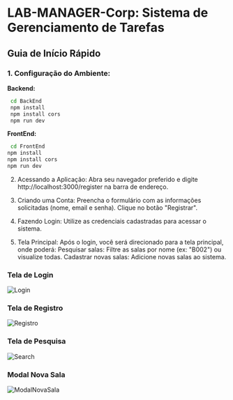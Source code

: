 # LAB-MANAGER-Corp: Sistema de Gerenciamento de Tarefas

## **Guia de Início Rápido**

### **1. Configuração do Ambiente:**

**Backend:**
 ```bash
  cd BackEnd
  npm install
  npm install cors
  npm run dev
```
**FrontEnd:**
```bash
 cd FrontEnd
npm install
npm install cors
npm run dev
```

2. Acessando a Aplicação:
Abra seu navegador preferido e digite http://localhost:3000/register na barra de endereço.

3. Criando uma Conta:
Preencha o formulário com as informações solicitadas (nome, email e senha).
Clique no botão "Registrar".

5. Fazendo Login:
Utilize as credenciais cadastradas para acessar o sistema.

6. Tela Principal:
Após o login, você será direcionado para a tela principal, onde poderá:
Pesquisar salas: Filtre as salas por nome (ex: "B002") ou visualize todas.
Cadastrar novas salas: Adicione novas salas ao sistema.

### Tela de Login
![Login](https://github.com/user-attachments/assets/f5347594-707e-48e7-82f2-f23c1d2fac7d)
### Tela de Registro
![Registro](https://github.com/user-attachments/assets/971fc632-f9a1-4297-82a1-5320675f1d51)
### Tela de Pesquisa
![Search](https://github.com/user-attachments/assets/7633d190-6441-4354-9906-cd36d5a31ede)
### Modal Nova Sala
![ModalNovaSala](https://github.com/user-attachments/assets/47810671-155d-492f-93b6-e5c2f36db38d)



